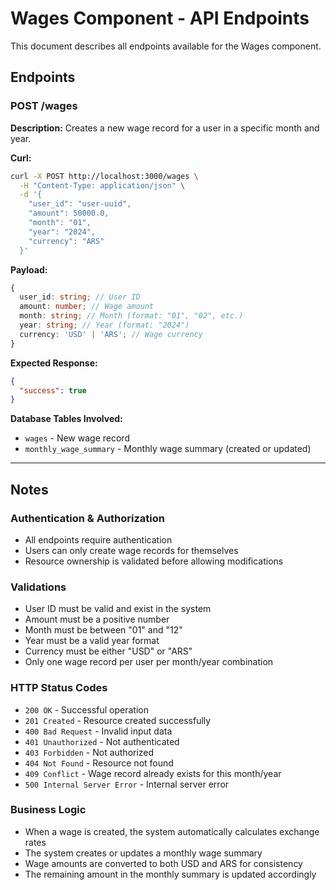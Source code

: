 # Wages Component - API Endpoints

This document describes all endpoints available for the Wages component.

## Endpoints

### POST /wages

**Description:** Creates a new wage record for a user in a specific month and year.

**Curl:**

```bash
curl -X POST http://localhost:3000/wages \
  -H "Content-Type: application/json" \
  -d '{
    "user_id": "user-uuid",
    "amount": 50000.0,
    "month": "01",
    "year": "2024",
    "currency": "ARS"
  }'
```

**Payload:**

```typescript
{
  user_id: string; // User ID
  amount: number; // Wage amount
  month: string; // Month (format: "01", "02", etc.)
  year: string; // Year (format: "2024")
  currency: 'USD' | 'ARS'; // Wage currency
}
```

**Expected Response:**

```json
{
  "success": true
}
```

**Database Tables Involved:**

- `wages` - New wage record
- `monthly_wage_summary` - Monthly wage summary (created or updated)

---

## Notes

### Authentication & Authorization

- All endpoints require authentication
- Users can only create wage records for themselves
- Resource ownership is validated before allowing modifications

### Validations

- User ID must be valid and exist in the system
- Amount must be a positive number
- Month must be between "01" and "12"
- Year must be a valid year format
- Currency must be either "USD" or "ARS"
- Only one wage record per user per month/year combination

### HTTP Status Codes

- `200 OK` - Successful operation
- `201 Created` - Resource created successfully
- `400 Bad Request` - Invalid input data
- `401 Unauthorized` - Not authenticated
- `403 Forbidden` - Not authorized
- `404 Not Found` - Resource not found
- `409 Conflict` - Wage record already exists for this month/year
- `500 Internal Server Error` - Internal server error

### Business Logic

- When a wage is created, the system automatically calculates exchange rates
- The system creates or updates a monthly wage summary
- Wage amounts are converted to both USD and ARS for consistency
- The remaining amount in the monthly summary is updated accordingly
